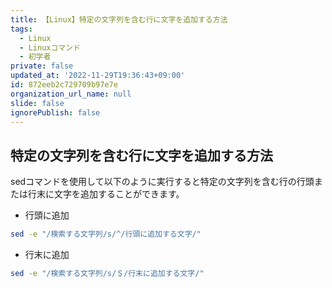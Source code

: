 ```yaml
---
title: 【Linux】特定の文字列を含む行に文字を追加する方法
tags:
  - Linux
  - Linuxコマンド
  - 初学者
private: false
updated_at: '2022-11-29T19:36:43+09:00'
id: 872eeb2c729709b97e7e
organization_url_name: null
slide: false
ignorePublish: false
---
```

## 特定の文字列を含む行に文字を追加する方法
sedコマンドを使用して以下のように実行すると特定の文字列を含む行の行頭または行末に文字を追加することができます。

- 行頭に追加
```zsh
sed -e "/検索する文字列/s/^/行頭に追加する文字/"
```

- 行末に追加
```zsh
sed -e "/検索する文字列/s/＄/行末に追加する文字/"
```
